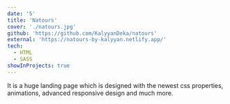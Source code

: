 ```yaml
---
date: '5'
title: 'Natours'
cover: './natours.jpg'
github: 'https://github.com/KalyyanDeka/natours'
external: 'https://natours-by-kalyyan.netlify.app/'
tech:
  - HTML
  - SASS
showInProjects: true
---
```


It is a huge landing page which is designed with the newest css properties, animations, advanced responsive design and much more.
